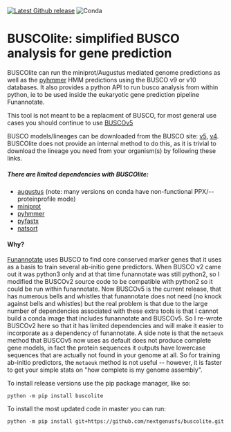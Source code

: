 [![Latest Github release](https://img.shields.io/github/release/nextgenusfs/buscolite.svg)](https://github.com/nextgenusfs/buscolite/releases/latest)
![Conda](https://img.shields.io/conda/dn/bioconda/buscolite)

# BUSCOlite: simplified BUSCO analysis for gene prediction

BUSCOlite can run the miniprot/Augustus mediated genome predictions as well as the [pyhmmer](https://pyhmmer.readthedocs.io/en/stable/index.html) HMM predictions using the BUSCO v9 or v10 databases. It also provides a python API to run busco analysis from within python, ie to be used inside the eukaryotic gene prediction pipeline Funannotate.

This tool is not meant to be a replacment of BUSCO, for most general use cases you should continue to use [BUSCOv5](https://busco.ezlab.org)

BUSCO models/lineages can be downloaded from the BUSCO site: [v5](https://busco-data.ezlab.org/v5/data/lineages/), [v4](https://busco-data.ezlab.org/v4/data/lineages/).  BUSCOlite does not provide an internal method to do this, as it is trivial to download the lineage you need from your organism(s) by following these links.

##### There are limited dependencies with BUSCOlite:
* [augustus](https://github.com/Gaius-Augustus/Augustus) (note: many versions on conda have non-functional PPX/--proteinprofile mode)
* [miniprot](https://github.com/lh3/miniprot)
* [pyhmmer](https://pyhmmer.readthedocs.io/en/stable/index.html)
* [pyfastx](https://github.com/lmdu/pyfastx)
* [natsort](https://pypi.org/project/natsort/)

#### Why?

[Funannotate](https://github.com/nextgenusfs/funannotate) uses BUSCO to find core conserved marker genes that it uses as a basis to train several ab-initio gene predictors. When BUSCO v2 came out it was python3 only and at that time funannotate was still python2, so I modified the BUSCOv2 source code to be compatible with python2 so it could be run within funannotate. Now BUSCOv5 is the current release, that has numerous bells and whistles that funannotate does not need (no knock against bells and whistles) but the real problem is that due to the large number of dependencies associated with these extra tools is that I cannot build a conda image that includes funannotate and BUSCOv5. So I re-wrote BUSCOv2 here so that it has limited dependencies and will make it easier to incorporate as a dependency of funannotate.  A side note is that the `metaeuk` method that BUSCOv5 now uses as default does not produce complete gene models, in fact the protein sequences it outputs have lowercase sequences that are actually not found in your genome at all.  So for training ab-initio predictors, the `metaeuk` method is not useful -- however, it is faster to get your simple stats on "how complete is my genome assembly".


To install release versions use the pip package manager, like so:
```
python -m pip install buscolite
```

To install the most updated code in master you can run:
```
python -m pip install git+https://github.com/nextgenusfs/buscolite.git
```
